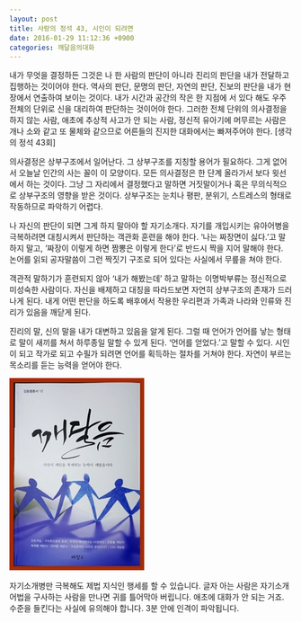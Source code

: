 ```yaml
---
layout: post
title: 사랑의 정석 43, 시인이 되려면
date: 2016-01-29 11:12:36 +0900
categories: 깨달음의대화
---
```

내가 무엇을 결정하든 그것은 나 한 사람의 판단이 아니라 진리의 판단을 내가 전달하고 집행하는 것이어야 한다. 역사의 판단, 문명의 판단, 자연의 판단, 진보의 판단을 내가 현장에서 연출하여 보이는 것이다. 내가 시간과 공간의 작은 한 지점에 서 있다 해도 우주 전체의 단위로 신을 대리하여 판단하는 것이어야 한다. 그러한 전체 단위의 의사결정을 하지 않는 사람, 애초에 추상적 사고가 안 되는 사람, 정신적 유아기에 머무르는 사람은 개나 소와 같고 또 물체와 같으므로 어른들의 진지한 대화에서는 빠져주어야 한다. [생각의 정석 43회]

  


의사결정은 상부구조에서 일어난다. 그 상부구조를 지칭할 용어가 필요하다. 그게 없어서 오늘날 인간의 사는 꼴이 이 모양이다. 모든 의사결정은 한 단계 올라가서 보다 윗선에서 하는 것이다. 그냥 그 자리에서 결정했다고 말하면 거짓말이거나 혹은 무의식적으로 상부구조의 영향을 받은 것이다. 상부구조는 눈치나 평판, 분위기, 스트레스의 형태로 작동하므로 파악하기 어렵다. 

  


나 자신의 판단이 되면 그게 하지 말아야 할 자기소개다. 자기를 개입시키는 유아어병을 극복하려면 대칭시켜서 판단하는 객관화 훈련을 해야 한다. ‘나는 짜장면이 싫다.’고 말하지 말고, ‘짜장이 이렇게 하면 짬뽕은 이렇게 한다’로 반드시 짝을 지어 말해야 한다. 논어를 읽되 공자말씀이 그런 짝짓기 구조로 되어 있다는 사실에서 무릎을 쳐야 한다. 

  


객관적 말하기가 훈련되지 않아 ‘내가 해봤는데’ 하고 말하는 이명박부류는 정신적으로 미성숙한 사람이다. 자신을 배제하고 대칭을 따라드보면 자연히 상부구조의 존재가 드러나게 된다. 내게 어떤 판단을 하도록 배후에서 작용한 우리편과 가족과 나라와 인류와 진리가 있음을 깨닫게 된다. 

  


진리의 말, 신의 말을 내가 대변하고 있음을 알게 된다. 그럴 때 언어가 언어를 낳는 형태로 말이 새끼를 쳐서 하루종일 말할 수 있게 된다. ‘언어를 얻었다.’고 말할 수 있다. 시인이 되고 작가로 되고 수필가 되려면 언어를 획득하는 절차를 거쳐야 한다. 자연이 부르는 목소리를 듣는 능력을 얻어야 한다. 

  


  



<img src="files/attach/images/198/915/667/aDSC01523.JPG" alt="aDSC01523.JPG" width="240" height="342" />   


  


자기소개병만 극복해도 제법 지식인 행세를 할 수 있습니다. 글자 아는 사람은 자기소개어법을 구사하는 사람을 만나면 귀를 틀어막아 버립니다. 애초에 대화가 안 되는 거죠. 수준을 들킨다는 사실에 유의해야 합니다. 3분 안에 인격이 파악됩니다.